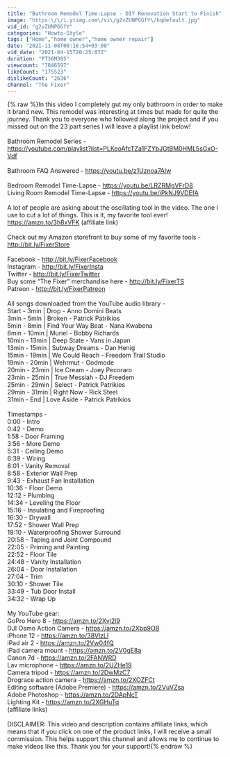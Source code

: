 ```yaml
---
title: "Bathroom Remodel Time-Lapse - DIY Renovation Start to Finish"
image: "https:\/\/i.ytimg.com\/vi\/g2vZUNPGGfY\/hqdefault.jpg"
vid_id: "g2vZUNPGGfY"
categories: "Howto-Style"
tags: ["Home","home owner","home owner repair"]
date: "2021-11-08T00:16:54+03:00"
vid_date: "2021-04-15T20:25:07Z"
duration: "PT36M30S"
viewcount: "7846597"
likeCount: "175523"
dislikeCount: "2636"
channel: "The Fixer"
---
```

{% raw %}In this video I completely gut my only bathroom in order to make it brand new.  This remodel was interesting at times but made for quite the journey.  Thank you to everyone who followed along the project and if you missed out on the 23 part series I will leave a playlist link below!<br /><br />Bathroom Remodel Series -<br /><a rel="nofollow" target="blank" href="https://youtube.com/playlist?list=PLKeoAfcTZa1FZYbJGtBM0HML5sGxO-Vdf">https://youtube.com/playlist?list=PLKeoAfcTZa1FZYbJGtBM0HML5sGxO-Vdf</a><br /><br />Bathroom FAQ Answered - <a rel="nofollow" target="blank" href="https://youtu.be/z1Uznoa7Alw">https://youtu.be/z1Uznoa7Alw</a><br /><br />Bedroom Remodel Time-Lapse - <a rel="nofollow" target="blank" href="https://youtu.be/LRZRMgVFrD8">https://youtu.be/LRZRMgVFrD8</a><br />Living Room Remodel Time-Lapse - <a rel="nofollow" target="blank" href="https://youtu.be/iPkNJ9VDEfA">https://youtu.be/iPkNJ9VDEfA</a><br /><br />A lot of people are asking about the oscillating tool in the video.  The one I use to cut a lot of things.  This is it, my favorite tool ever!  <a rel="nofollow" target="blank" href="https://amzn.to/3h8xVFK">https://amzn.to/3h8xVFK</a> (affiliate link)<br /><br />Check out my Amazon storefront to buy some of my favorite tools - <a rel="nofollow" target="blank" href="http://bit.ly/FixerStore">http://bit.ly/FixerStore</a><br /><br />Facebook - <a rel="nofollow" target="blank" href="http://bit.ly/FixerFacebook">http://bit.ly/FixerFacebook</a><br />Instagram - <a rel="nofollow" target="blank" href="http://bit.ly/FixerInsta">http://bit.ly/FixerInsta</a><br />Twitter - <a rel="nofollow" target="blank" href="http://bit.ly/FixerTwitter">http://bit.ly/FixerTwitter</a><br />Buy some “The Fixer” merchandise here - <a rel="nofollow" target="blank" href="http://bit.ly/FixerTS">http://bit.ly/FixerTS</a><br />Patreon - <a rel="nofollow" target="blank" href="http://bit.ly/FixerPatreon">http://bit.ly/FixerPatreon</a><br /><br />All songs downloaded from the YouTube audio library -<br />Start - 3min | Drop - Anno Domini Beats<br />3min - 5min | Broken - Patrick Patrikios<br />5min - 8min | Find Your Way Beat - Nana Kwabena<br />8min - 10min | Muriel - Bobby Richards<br />10min - 13min | Deep State - Vans in Japan<br />13min - 15min | Subway Dreams - Dan Henig<br />15min - 19min | We Could Reach - Freedom Trail Studio<br />19min - 20min | Wehrmut - Godmode<br />20min - 23min | Ice Cream - Joey Pecoraro<br />23min - 25min | True Messiah - DJ Freedem<br />25min - 29min | Select - Patrick Patrikios<br />29min - 31min | Right Now - Rick Steel<br />31min - End | Love Aside - Patrick Patrikios<br /><br />Timestamps - <br />0:00 - Intro<br />0:42 - Demo<br />1:58 - Door Framing<br />3:56 - More Demo<br />5:31 - Ceiling Demo<br />6:39 - Wiring<br />8:01 - Vanity Removal<br />8:58 - Exterior Wall Prep<br />9:43 - Exhaust Fan Installation<br />10:36 - Floor Demo<br />12:12 - Plumbing<br />14:34 - Leveling the Floor<br />15:16 - Insulating and Fireproofing<br />16:30 - Drywall<br />17:52 - Shower Wall Prep<br />19:10 - Waterproofing Shower Surround<br />20:58 - Taping and Joint Compound<br />22:05 - Priming and Painting<br />22:52 - Floor Tile<br />24:48 - Vanity Installation<br />26:04 - Door Installation<br />27:04 - Trim<br />30:10 - Shower Tile<br />33:49 - Tub Door Install<br />34:32 - Wrap Up<br /><br />My YouTube gear:<br />GoPro Hero 8 - <a rel="nofollow" target="blank" href="https://amzn.to/2Xvj2l9">https://amzn.to/2Xvj2l9</a><br />DJI Osmo Action Camera - <a rel="nofollow" target="blank" href="https://amzn.to/2Xbp9OB">https://amzn.to/2Xbp9OB</a><br />iPhone 12 - <a rel="nofollow" target="blank" href="https://amzn.to/38VlzLI">https://amzn.to/38VlzLI</a><br />iPad air 2 - <a rel="nofollow" target="blank" href="https://amzn.to/2Vw04fQ">https://amzn.to/2Vw04fQ</a><br />iPad camera mount - <a rel="nofollow" target="blank" href="https://amzn.to/2V0gE8a">https://amzn.to/2V0gE8a</a><br />Canon 7d - <a rel="nofollow" target="blank" href="https://amzn.to/2FANWRD">https://amzn.to/2FANWRD</a><br />Lav microphone - <a rel="nofollow" target="blank" href="https://amzn.to/2UZHe19">https://amzn.to/2UZHe19</a><br />Camera tripod - <a rel="nofollow" target="blank" href="https://amzn.to/2DwMzC7">https://amzn.to/2DwMzC7</a><br />Drograce action camera - <a rel="nofollow" target="blank" href="https://amzn.to/2XOZFCt">https://amzn.to/2XOZFCt</a><br />Editing software (Adobe Premiere) - <a rel="nofollow" target="blank" href="https://amzn.to/2VuVZsa">https://amzn.to/2VuVZsa</a><br />Adobe Photoshop - <a rel="nofollow" target="blank" href="https://amzn.to/2DApNcT">https://amzn.to/2DApNcT</a><br />Lighting Kit - <a rel="nofollow" target="blank" href="https://amzn.to/2XGHuTq">https://amzn.to/2XGHuTq</a><br />(affiliate links)<br /><br />DISCLAIMER:  This video and description contains affiliate links, which means that if you click on one of the product links, I will receive a small commission.  This helps support this channel and allows me to continue to make videos like this.  Thank you for your support!{% endraw %}
